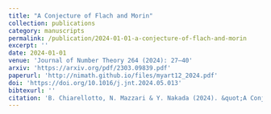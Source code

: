```yaml
---
title: "A Conjecture of Flach and Morin"
collection: publications
category: manuscripts
permalink: /publication/2024-01-01-a-conjecture-of-flach-and-morin
excerpt: ''
date: 2024-01-01
venue: 'Journal of Number Theory 264 (2024): 27–40'
arxiv: 'https://arxiv.org/pdf/2303.09839.pdf'
paperurl: 'http://nimath.github.io/files/myart12_2024.pdf'
doi: 'https://doi.org/10.1016/j.jnt.2024.05.013'
bibtexurl: ''
citation: 'B. Chiarellotto, N. Mazzari & Y. Nakada (2024). &quot;A Conjecture of Flach and Morin.&quot; <i>Journal of Number Theory</i>, 264, 27–40.'
---
```

